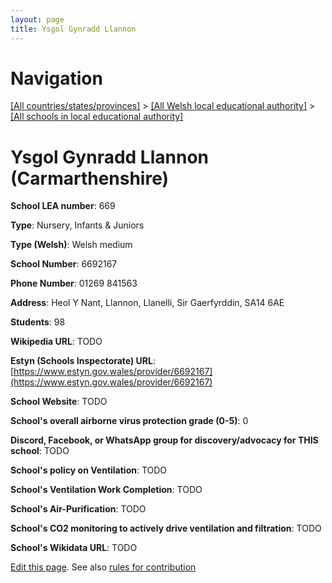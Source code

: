 ```yaml
---
layout: page
title: Ysgol Gynradd Llannon
---
```

# Navigation

[[All countries/states/provinces]](../../..) > [[All Welsh local educational authority]](../..) > [[All schools in local educational authority]](..)

# Ysgol Gynradd Llannon (Carmarthenshire)

**School LEA number**: 669

**Type**: Nursery, Infants & Juniors

**Type (Welsh)**: Welsh medium

**School Number**: 6692167

**Phone Number**: 01269 841563

**Address**: Heol Y Nant, Llannon, Llanelli, Sir Gaerfyrddin, SA14 6AE

**Students**: 98

**Wikipedia URL**: TODO

**Estyn (Schools Inspectorate) URL**: [https://www.estyn.gov.wales/provider/6692167](https://www.estyn.gov.wales/provider/6692167)

**School Website**: TODO

**School's overall airborne virus protection grade (0-5)**: 0

**Discord, Facebook, or WhatsApp group for discovery/advocacy for THIS school**: TODO

**School's policy on Ventilation**: TODO

**School's Ventilation Work Completion**: TODO

**School's Air-Purification**: TODO

**School's CO2 monitoring to actively drive ventilation and filtration**: TODO

**School's Wikidata URL**: TODO




[Edit this page](https://github.com/VentilationProject/Wales/edit/prif/./Carmarthenshire/Ysgol_Gynradd_Llannon.md). See also [rules for contribution](../../../contribution-rules/)